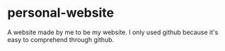 personal-website
================

A website made by me to be my website. I only used github because it's easy to comprehend through github.
